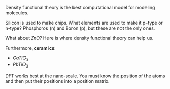 Density functional theory is the best computational model for modeling molecules. 

Silicon is used to make chips. What elements are used to make it p-type or n-type?
Phosphoros (n) and Boron (p), but these are not the only ones.

What about $ZnO$? Here is where density functional theory can help us.

Furthermore, **ceramics**:
- $CaTiO_{3}$
- $PbTiO_{3}$

DFT works best at the nano-scale. You must know the position of the atoms and then put their positions into a position matrix.